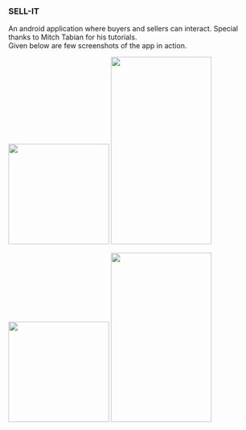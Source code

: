### **SELL-IT**
An android application where buyers and sellers can interact. Special thanks to Mitch Tabian for his tutorials.\
Given below are few screenshots of the app in action.


<img src="https://user-images.githubusercontent.com/25851171/66275461-a75c3d80-e83d-11e9-8229-b4a612159d40.png" width="200"> <img src="https://user-images.githubusercontent.com/25851171/66275601-15edcb00-e83f-11e9-9986-e1a832773903.png" width="200" height="373">

<img src="https://user-images.githubusercontent.com/25851171/66275689-f60ad700-e83f-11e9-9d37-733a6eb85375.png" width="200"> <img src="https://user-images.githubusercontent.com/25851171/66275758-ac6ebc00-e840-11e9-9b93-8f64132c3a2a.png" width="200" height="337">





